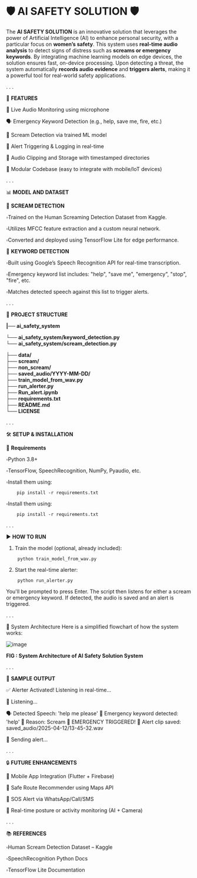 # 🛡️ AI SAFETY SOLUTION 🛡️
The **AI SAFETY SOLUTION** is an innovative solution that leverages the power of Artificial Intelligence (AI) to enhance personal security, with a particular focus on **women’s safety**. This system uses **real-time audio analysis** to detect signs of distress such as **screams or emergency keywords**. By integrating machine learning models on edge devices, the solution ensures fast, on-device processing. Upon detecting a threat, the system automatically **records audio evidence** and **triggers alerts**, making it a powerful tool for real-world safety applications.

.
.
.

📌 **FEATURES**

🎤 Live Audio Monitoring using microphone

🗣️ Emergency Keyword Detection (e.g., help, save me, fire, etc.)

📢 Scream Detection via trained ML model

🔐 Alert Triggering & Logging in real-time

💾 Audio Clipping and Storage with timestamped directories

🔧 Modular Codebase (easy to integrate with mobile/IoT devices)

.
.
.

📊 **MODEL AND DATASET**

📢 **SCREAM DETECTION**

▫️Trained on the Human Screaming Detection Dataset from Kaggle.

▫️Utilizes MFCC feature extraction and a custom neural network.

▫️Converted and deployed using TensorFlow Lite for edge performance.

🔑 **KEYWORD DETECTION**

▫️Built using Google’s Speech Recognition API for real-time transcription.

▫️Emergency keyword list includes: "help", "save me", "emergency", "stop", "fire", etc.

▫️Matches detected speech against this list to trigger alerts.
        
.
.
.

📁 **PROJECT STRUCTURE**

**|── ai_safety_system**

   **└── ai_safety_system/keyword_detection.py**       
   **└── ai_safety_system/scream_detection.py**
   
**├── data/**                          
**├── scream/**                        
**├── non_scream/**                    
**├── saved_audio/YYYY-MM-DD/**       
**├── train_model_from_wav.py**       
**├── run_alerter.py**               
**├── Run_alert.ipynb**               
**├── requirements.txt**             
**├── README.md**                     
**└── LICENSE**

.
.
.

🛠️ **SETUP & INSTALLATION**

🔧 **Requirements**

▫️Python 3.8+

▫️TensorFlow, SpeechRecognition, NumPy, Pyaudio, etc.

▫️Install them using:

        pip install -r requirements.txt

▫️Install them using: 

        pip install -r requirements.txt

.
.
.

▶️ **HOW TO RUN**

1. Train the model (optional, already included):

        python train_model_from_wav.py

4. Start the real-time alerter:

        python run_alerter.py

You'll be prompted to press Enter. The script then listens for either a scream or emergency keyword. If detected, the audio is saved and an alert is triggered.

.
.
.

🧱 System Architecture
Here is a simplified flowchart of how the system works:

![image](https://github.com/user-attachments/assets/571e5d52-3389-4fba-a91a-d1b27b870da2)

**FIG : System Architecture of AI Safety Solution System**



.
.
.

🧪 **SAMPLE OUTPUT**

✅ Alerter Activated! Listening in real-time...

🎤 Listening...

🗣️ Detected Speech: 'help me please'
🔑 Emergency keyword detected: 'help'
📢 Reason: Scream
🚨 EMERGENCY TRIGGERED!
💾 Alert clip saved: saved_audio/2025-04-12/13-45-32.wav

📲 Sending alert...

.
.
.

🔒 **FUTURE ENHANCEMENTS**

📱 Mobile App Integration (Flutter + Firebase)

🧭 Safe Route Recommender using Maps API

📡 SOS Alert via WhatsApp/Call/SMS

🤖 Real-time posture or activity monitoring (AI + Camera)

.
.
.

📚 **REFERENCES**

▫️Human Scream Detection Dataset – Kaggle

▫️SpeechRecognition Python Docs

▫️TensorFlow Lite Documentation

